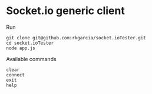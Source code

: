 # Socket.io generic client

  Run
  
    git clone git@github.com:rkgarcia/socket.ioTester.git
    cd socket.ioTester
    node app.js

  Available commands
  
    clear
    connect
    exit
    help

